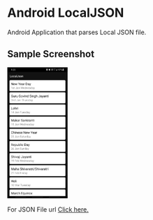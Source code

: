 # Android LocalJSON
Android Application that parses Local JSON file.
  
 ## Sample Screenshot
  
  <img src="https://github.com/charanprasanth/LocalJSON/blob/master/Screenshot/Screenshot.jpg" height="300"></img>
  
  For JSON File url [Click here.](shorturl.at/tBQ47)

